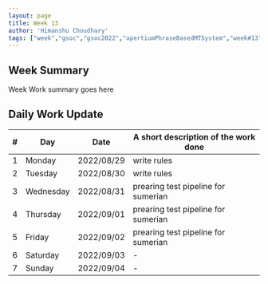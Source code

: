 ```yaml
---
layout: page
title: Week 13
author: 'Himanshu Choudhary'
tags: ["week","gsoc","gsoc2022","apertiumPhraseBasedMTSystem","week#13","eval#3"]
---
```


## Week Summary

Week Work summary goes here 

## Daily Work Update

|\#|Day|Date|A short description of the work done|  
|---	|---	|---	|---	|  
|1   	| Monday 	|   	2022/08/29	| write rules |  
|2   	| Tuesday  	|   2022/08/30	| write rules	|  
|3   	| Wednesday |  2022/08/31 	| prearing test pipeline for sumerian  |  
|4   	| Thursday  |   2022/09/01	| prearing test pipeline for sumerian |  
|5   	| Friday  	|   2022/09/02	| prearing test pipeline for sumerian |  
|6   	| Saturday  |  2022/09/03	| - |  
|7   	| Sunday  	|   2022/09/04	| - | 